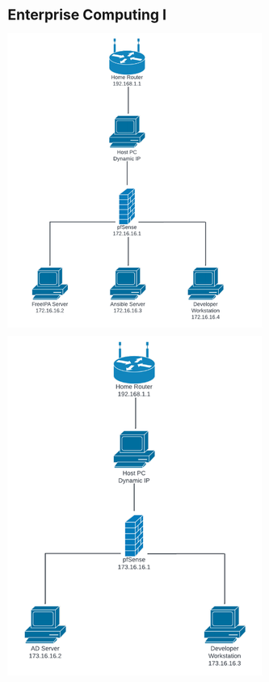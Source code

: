 # Enterprise Computing I

![Linux Subnet Diagram](Documentation/Linux_Subnet.png)

![Windows Subnet Diagram](Documentation/Windows_Subnet.png)
